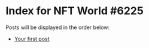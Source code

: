 # Index for NFT World #6225
Posts will be displayed in the order below:

- [Your first post](./001-first.md)

